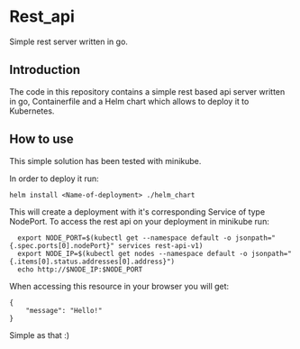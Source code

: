 # Rest_api
Simple rest server written in go.

## Introduction
The code in this repository contains a simple rest based api server written in go, Containerfile and a Helm chart which allows to deploy it to Kubernetes.


## How to use
This simple solution has been tested with minikube.

In order to deploy it run:

```
helm install <Name-of-deployment> ./helm_chart 
```

This will create a deployment with it's corresponding Service of type NodePort.
To access the rest api on your deployment in minikube run:

```
  export NODE_PORT=$(kubectl get --namespace default -o jsonpath="{.spec.ports[0].nodePort}" services rest-api-v1)
  export NODE_IP=$(kubectl get nodes --namespace default -o jsonpath="{.items[0].status.addresses[0].address}")
  echo http://$NODE_IP:$NODE_PORT
```
When accessing this resource in your browser you will get:

```
{
	"message": "Hello!"
}
```

Simple as that :)
